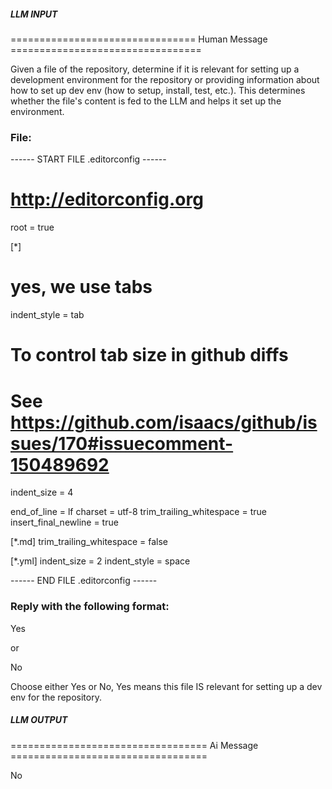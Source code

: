 ##### LLM INPUT #####
================================ Human Message =================================

Given a file of the repository, determine if it is relevant for setting up a development environment for the repository or providing information about how to set up dev env (how to setup, install, test, etc.). This determines whether the file's content is fed to the LLM and helps it set up the environment.

### File:
------ START FILE .editorconfig ------
# http://editorconfig.org
root = true

[*]
# yes, we use tabs
indent_style = tab

# To control tab size in github diffs
# See https://github.com/isaacs/github/issues/170#issuecomment-150489692
indent_size = 4

end_of_line = lf
charset = utf-8
trim_trailing_whitespace = true
insert_final_newline = true

[*.md]
trim_trailing_whitespace = false

[*.yml]
indent_size = 2
indent_style = space

------ END FILE .editorconfig ------

### Reply with the following format:

<rel>Yes</rel>

or

<rel>No</rel>

Choose either Yes or No, Yes means this file IS relevant for setting up a dev env for the repository.

##### LLM OUTPUT #####
================================== Ai Message ==================================

<rel>No</rel>